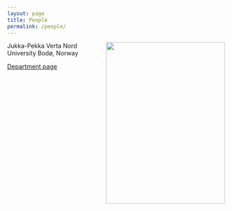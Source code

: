 ```yaml
---
layout: page
title: People
permalink: /people/
---
```


<img align="right" width="275" height="375" src="http://jpverta.github.io/figures/IMG_7450.jpeg">
Jukka-Pekka Verta  
Nord University
Bodø, Norway

[Department page](https://www.nord.no/en/about/employees/jukka-pekka-verta)  
